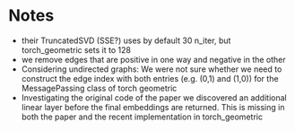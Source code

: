 # Notes
- their TruncatedSVD (SSE?) uses by default 30 n_iter, but torch_geometric sets it to 128
- we remove edges that are positive in one way and negative in the other
- Considering undirected graphs: We were not sure whether we need to construct the edge index with both entries (e.g. (0,1) and (1,0)) for the MessagePassing class of torch geometric
- Investigating the original code of the paper we discovered an additional linear layer before the final embeddings are returned. This is missing in both the paper and the recent implementation in torch_geometric